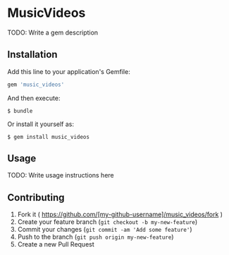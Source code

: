 # MusicVideos

TODO: Write a gem description

## Installation

Add this line to your application's Gemfile:

```ruby
gem 'music_videos'
```

And then execute:

    $ bundle

Or install it yourself as:

    $ gem install music_videos

## Usage

TODO: Write usage instructions here

## Contributing

1. Fork it ( https://github.com/[my-github-username]/music_videos/fork )
2. Create your feature branch (`git checkout -b my-new-feature`)
3. Commit your changes (`git commit -am 'Add some feature'`)
4. Push to the branch (`git push origin my-new-feature`)
5. Create a new Pull Request
